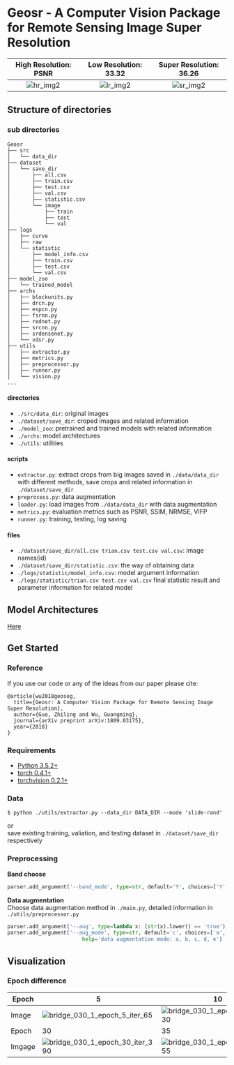 # Geosr - A Computer Vision Package for Remote Sensing Image Super Resolution
High Resolution: PSNR            |  Low Resolution: 33.32 |  Super Resolution: 36.26
:-------------------------:|:-------------------------:|:-------------------------:
![hr_img2](/uploads/78c541a647afdb8820cfa0b682a96820/hr_img2.png)  |  ![lr_img2](/uploads/ddb75a8f6e9c7e498c89ac02deeb69e0/lr_img2.png)  |  ![sr_img2](/uploads/55831ea1829bcb47b65d6911ef60d783/sr_img2.png)

## Structure of directories
### sub directories
```
Geosr
├── src
│   └── data_dir
├── dataset
│   └── save_dir
│       ├── all.csv
│       ├── train.csv
│       ├── test.csv
│       ├── val.csv
│       ├── statistic.csv
│       └── image
│           ├── train
│           ├── test
│           └── val
├── logs
│   ├── curve
│   ├── raw
│   └── statistic
│       ├── model_info.csv
│       ├── train.csv
│       ├── test.csv
│       └── val.csv
├── model_zoo
│   └── trained_model
├── archs
│   ├── blockunits.py
│   ├── drcn.py
│   ├── espcn.py
│   ├── fsrnn.py
│   ├── rednet.py
│   ├── srcnn.py
│   ├── srdensenet.py
│   └── vdsr.py
├── utils
│   ├── extractor.py
│   ├── metrics.py
│   ├── preprocessor.py
│   ├── runner.py
│   └── vision.py
...
```
#### directories
* `./src/data_dir`: original images
* `./dataset/save_dir`: croped images and related information
* `./model_zoo`: pretrained and trained models with related information
* `./archs`: model architectures
* `./utils`: utilities

#### scripts
* `extractor.py`: extract crops from big images saved in `./data/data_dir` with different methods, save crops and related information in `./dataset/save_dir`
* `preprocess.py`: data augmentation
* `loader.py`: load images from `./data/data_dir` with data augmentation
* `metrics.py`: evaluation metrics such as PSNR, SSIM, NRMSE, VIFP
* `runner.py`: training, testing, log saving

#### files
* `./dataset/save_dir/all.csv trian.csv test.csv val.csv`: image names(id)
* `./dataset/save_dir/statistic.csv`: the way of obtaining data
* `./logs/statistic/model_info.csv`: model argument information
* `./logs/statistic/trian.csv test.csv val.csv` final statistic result and parameter information for related model

## Model Architectures
[Here](https://gitlab.com/Chokurei/geosr/tree/master/archs)

## Get Started
### Reference
If you use our code or any of the ideas from our paper please cite:
```
@article{wu2018geoseg,
  title={Geosr: A Computer Vision Package for Remote Sensing Image Super Resolution},
  author={Guo, Zhiling and Wu, Guangming},
  journal={arXiv preprint arXiv:1809.03175},
  year={2018}
}
```
### Requirements
* [Python 3.5.2+](https://www.python.org/)
* [torch 0.4.1+](https://pytorch.org/tutorials/)
* [torchvision 0.2.1+](https://pytorch.org/docs/stable/torchvision/index.html)

### Data
```
$ python ./utils/extractor.py --data_dir DATA_DIR --mode 'slide-rand'
```
or  
save existing training, valiation, and testing dataset in `./dataset/save_dir` respectively

### Preprocessing
__Band choose__  
```python
parser.add_argument('--band_mode', type=str, default='Y', choices=['Y', 'YCbCr', 'RGB'], help="band mode")
```
__Data augmentation__  
Choose data augmentation method in `./main.py`, detailed information in `./utils/preprocessor.py`
```python
parser.add_argument('--aug', type=lambda x: (str(x).lower() == 'true'), default=True, help='data augmentation or not')
parser.add_argument('--aug_mode', type=str, default='c', choices=['a', 'b', 'c', 'd', 'e'],
                        help='data augmentation mode: a, b, c, d, e')
```

## Visualization
### Epoch difference
| Epoch  | 5                                                                                                               | 10                                                                                                              | 15                                                                                                              | 20                                                                                                              | 25                                                                                                              |
|--------|-----------------------------------------------------------------------------------------------------------------|-----------------------------------------------------------------------------------------------------------------|-----------------------------------------------------------------------------------------------------------------|-----------------------------------------------------------------------------------------------------------------|-----------------------------------------------------------------------------------------------------------------|
| Image  | ![bridge_030_1_epoch_5_iter_65](/uploads/d4dd084d4a9e9157bac84d1c6f030820/bridge_030_1_epoch_5_iter_65.png)     | ![bridge_030_1_epoch_10_iter_130](/uploads/4f99eb3cd0befcef02d3670bd98b7b20/bridge_030_1_epoch_10_iter_130.png) | ![bridge_030_1_epoch_15_iter_195](/uploads/7050131287c32d34df593253378c728f/bridge_030_1_epoch_15_iter_195.png) | ![bridge_030_1_epoch_20_iter_260](/uploads/fe9e382257dcbb06f0fc37359fec584a/bridge_030_1_epoch_20_iter_260.png) | ![bridge_030_1_epoch_25_iter_325](/uploads/704a47215586986fb40d25b0c21c5d5a/bridge_030_1_epoch_25_iter_325.png) |
| Epoch  | 30                                                                                                              | 35                                                                                                              | 40                                                                                                              | 45                                                                                                              | 50                                                                                                              |
| Imgage | ![bridge_030_1_epoch_30_iter_390](/uploads/52491ea724fde4e0a1ada7f11414931b/bridge_030_1_epoch_30_iter_390.png) | ![bridge_030_1_epoch_35_iter_455](/uploads/630e83e6ab67415a78f18ba21c8ba325/bridge_030_1_epoch_35_iter_455.png) | ![bridge_030_1_epoch_40_iter_520](/uploads/bce9950ad3b89017974fce9562b4694d/bridge_030_1_epoch_40_iter_520.png) | ![bridge_030_1_epoch_50_iter_650](/uploads/df5950368112d0d71e41d11be29d005c/bridge_030_1_epoch_50_iter_650.png) | ![bridge_030_1_epoch_45_iter_585](/uploads/41d929498dec44b5dfb738e7ec92fa06/bridge_030_1_epoch_45_iter_585.png) |

